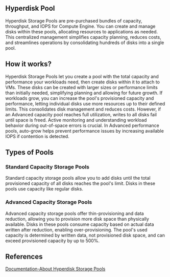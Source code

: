 ## Hyperdisk Pool
Hyperdisk Storage Pools are pre-purchased bundles of capacity, throughput, and IOPS for Compute Engine. You can create and manage disks within these pools, allocating resources to applications as needed. This centralized management simplifies capacity planning, reduces costs, and streamlines operations by consolidating hundreds of disks into a single pool.

## How it works?
Hyperdisk Storage Pools let you create a pool with the total capacity and performance your workloads need, then create disks within it to attach to VMs. These disks can be created with larger sizes or performance limits than initially needed, simplifying planning and allowing for future growth. If workloads grow, you can increase the pool's provisioned capacity and performance, letting individual disks use more resources up to their defined limits. This consolidates disk management and reduces costs. However, if an Advanced capacity pool reaches full utilization, writes to all disks fail until space is freed. Active monitoring and understanding workload behavior during out-of-space errors is crucial. In Advanced performance pools, auto-grow helps prevent performance issues by increasing available IOPS if contention is detected.


## Types of Pools
### Standard Capacity Storage Pools 
Standard capacity storage pools allow you to add disks until the total provisioned capacity of all disks reaches the pool's limit. Disks in these pools use capacity like regular disks.

### Advanced Capacity Storage Pools 
Advanced capacity storage pools offer thin-provisioning and data reduction, allowing you to provision more disk space than physically available. Disks in these pools consume capacity based on actual data written after reduction, enabling over-provisioning. The pool's used capacity is determined by written data, not provisioned disk space, and can exceed provisioned capacity by up to 500%.

## References
[Documentation-About Hyperdisk Storage Pools](https://cloud.google.com/compute/docs/disks/storage-pools)